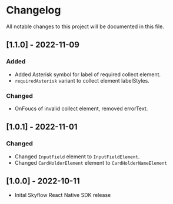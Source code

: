 # Changelog

All notable changes to this project will be documented in this file.

## [1.1.0] - 2022-11-09
### Added
- Added Asterisk symbol for label of required collect element. 
- `requiredAsterisk` variant to collect element labelStyles.
### Changed
- OnFoucs of invalid collect element, removed errorText. 
## [1.0.1] - 2022-11-01

### Changed

- Changed `InputField` element to `InputFieldElement`. 
- Changed `CardHolderElement` element to `CardHolderNameElement` 


## [1.0.0] - 2022-10-11

- Inital Skyflow React Native SDK release